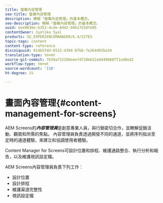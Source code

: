 ```yaml
---
title: 螢幕內容管理
seo-title: 螢幕內容管理
description: 瞭解「螢幕內容管理」的基本概念。
seo-description: 瞭解「螢幕內容管理」的基本概念。
uuid: eee0036e-b352-4cde-84d2-04b27d3dfe95
contentOwner: Jyotika Syal
products: SG_EXPERIENCEMANAGER/6.4/SITES
topic-tags: content
content-type: reference
discoiquuid: 014b5fdd-6522-4394-87bb-fe264492ba34
translation-type: tm+mt
source-git-commit: 7b39a715166eeefdf20eb22a4449068ff1ed0e42
workflow-type: tm+mt
source-wordcount: '116'
ht-degree: 1%

---
```



# 畫面內容管理{#content-management-for-screens}

AEM Screens的&#x200B;***內容管理員***&#x200B;是創意專業人員，與行銷密切合作，並瞭解促銷活動、觀眾和所需的焦點。 內容管理員負責透過開發不同的通道，並將序列指派至定時的通道體驗，來建立和協調使用者體驗。

Content Manager for Screens可設計位置和排程、維護通路整合、執行分析和報告，以及維護視訊設定檔。

AEM Screens內容管理員負責下列工作：

* 設計位置
* 設計排程
* 維護渠道完整性
* 視訊設定檔

